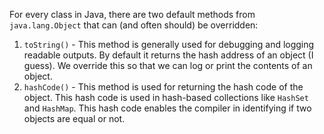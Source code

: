 

For every class in Java, there are two default methods from `java.lang.Object` that can (and often should) be overridden:
1. `toString()` - This method is generally used for debugging and logging readable outputs. By default it returns the hash address of an object (I guess). We override this so that we can log or print the contents of an object.
2. `hashCode()` - This method is used for returning the hash code of the object. This hash code is used in hash-based collections like `HashSet` and `HashMap`. This hash code enables the compiler in identifying if two objects are equal or not.  
